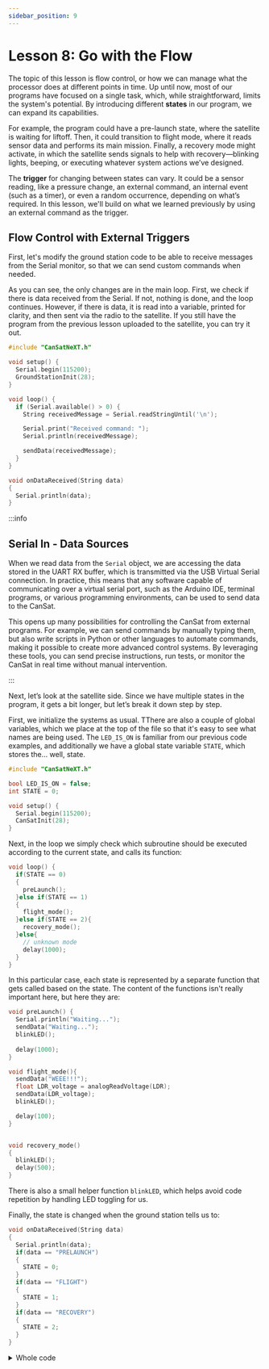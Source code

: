 ```yaml
---
sidebar_position: 9
---
```


# Lesson 8: Go with the Flow

The topic of this lesson is flow control, or how we can manage what the processor does at different points in time. Up until now, most of our programs have focused on a single task, which, while straightforward, limits the system's potential. By introducing different **states** in our program, we can expand its capabilities.

For example, the program could have a pre-launch state, where the satellite is waiting for liftoff. Then, it could transition to flight mode, where it reads sensor data and performs its main mission. Finally, a recovery mode might activate, in which the satellite sends signals to help with recovery—blinking lights, beeping, or executing whatever system actions we’ve designed.

The **trigger** for changing between states can vary. It could be a sensor reading, like a pressure change, an external command, an internal event (such as a timer), or even a random occurrence, depending on what’s required. In this lesson, we'll build on what we learned previously by using an external command as the trigger.

## Flow Control with External Triggers

First, let's modify the ground station code to be able to receive messages from the Serial monitor, so that we can send custom commands when needed.

As you can see, the only changes are in the main loop. First, we check if there is data received from the Serial. If not, nothing is done, and the loop continues. However, if there is data, it is read into a variable, printed for clarity, and then sent via the radio to the satellite. If you still have the program from the previous lesson uploaded to the satellite, you can try it out.

```Cpp title="Ground station able to send commands"
#include "CanSatNeXT.h"

void setup() {
  Serial.begin(115200);
  GroundStationInit(28);
}

void loop() {
  if (Serial.available() > 0) {
    String receivedMessage = Serial.readStringUntil('\n'); 

    Serial.print("Received command: ");
    Serial.println(receivedMessage);

    sendData(receivedMessage);  
  }
}

void onDataReceived(String data)
{
  Serial.println(data);
}
```

:::info

## Serial In - Data Sources

When we read data from the `Serial` object, we are accessing the data stored in the UART RX buffer, which is transmitted via the USB Virtual Serial connection. In practice, this means that any software capable of communicating over a virtual serial port, such as the Arduino IDE, terminal programs, or various programming environments, can be used to send data to the CanSat.

This opens up many possibilities for controlling the CanSat from external programs. For example, we can send commands by manually typing them, but also write scripts in Python or other languages to automate commands, making it possible to create more advanced control systems. By leveraging these tools, you can send precise instructions, run tests, or monitor the CanSat in real time without manual intervention.

:::

Next, let’s look at the satellite side. Since we have multiple states in the program, it gets a bit longer, but let’s break it down step by step.

First, we initialize the systems as usual. TThere are also a couple of global variables, which we place at the top of the file so that it's easy to see what names are being used. The `LED_IS_ON` is familiar from our previous code examples, and additionally we have a global state variable `STATE`, which stores the... well, state.

```Cpp title="Initialization"
#include "CanSatNeXT.h"

bool LED_IS_ON = false;
int STATE = 0;

void setup() {
  Serial.begin(115200);
  CanSatInit(28);
}
```
Next, in the loop we simply check which subroutine should be executed according to the current state, and calls its function:

```Cpp title="Loop"
void loop() {
  if(STATE == 0)
  {
    preLaunch();
  }else if(STATE == 1)
  {
    flight_mode();
  }else if(STATE == 2){
    recovery_mode();
  }else{
    // unknown mode
    delay(1000);
  }
}
```

In this particular case, each state is represented by a separate function that gets called based on the state. The content of the functions isn't really important here, but here they are:

```Cpp title="Subroutines"
void preLaunch() {
  Serial.println("Waiting...");
  sendData("Waiting...");
  blinkLED();
  
  delay(1000);
}

void flight_mode(){
  sendData("WEEE!!!");
  float LDR_voltage = analogReadVoltage(LDR);
  sendData(LDR_voltage);
  blinkLED();

  delay(100);
}


void recovery_mode()
{
  blinkLED();
  delay(500);
}
```

There is also a small helper function `blinkLED`, which helps avoid code repetition by handling LED toggling for us.

Finally, the state is changed when the ground station tells us to:

```Cpp title="Command received callback"
void onDataReceived(String data)
{
  Serial.println(data);
  if(data == "PRELAUNCH")
  {
    STATE = 0;
  }
  if(data == "FLIGHT")
  {
    STATE = 1;
  }
  if(data == "RECOVERY")
  {
    STATE = 2;
  }
}
```


<details>
  <summary>Whole code</summary>
  <p>Here is the whole code for your convenience.</p>
```Cpp title="Satellite with multiple states"
#include "CanSatNeXT.h"

bool LED_IS_ON = false;
int STATE = 0;

void setup() {
  Serial.begin(115200);
  CanSatInit(28);
}


void loop() {
  if(STATE == 0)
  {
    preLaunch();
  }else if(STATE == 1)
  {
    flight_mode();
  }else if(STATE == 2){
    recovery_mode();
  }else{
    // unknown mode
    delay(1000);
  }
}

void preLaunch() {
  Serial.println("Waiting...");
  sendData("Waiting...");
  blinkLED();
  
  delay(1000);
}

void flight_mode(){
  sendData("WEEE!!!");
  float LDR_voltage = analogReadVoltage(LDR);
  sendData(LDR_voltage);
  blinkLED();

  delay(100);
}


void recovery_mode()
{
  blinkLED();
  delay(500);
}

void blinkLED()
{
  if(LED_IS_ON)
  {
    digitalWrite(LED, LOW);
  }else{
    digitalWrite(LED, HIGH);
  }
  LED_IS_ON = !LED_IS_ON;
}

void onDataReceived(String data)
{
  Serial.println(data);
  if(data == "PRELAUNCH")
  {
    STATE = 0;
  }
  if(data == "FLIGHT")
  {
    STATE = 1;
  }
  if(data == "RECOVERY")
  {
    STATE = 2;
  }
}
```
</details>


With this, we can now control what the satellite is doing without even having physical access to it. Rather, we can just send a command with the ground station and the satellite does what we want.

:::tip[Exercise]


Create a program which measures a sensor with a specific frequency, which can be changed with a remote command to any value. Instead of using subroutines, try to modify a delay value directly with a command. 

Try to also make it tolerant of unexpected inputs, such as "-1", "ABCDFEG" or "".

:::

---

In the next lesson, we will make our data storage, communication and handling significantly more efficient, fast by using binary data. While it might seem abstract at first, handling data as binary instead of numbers simplifies many tasks, as it is the computer's native language.

[Click here for the next lesson!](./lesson9)
